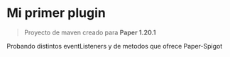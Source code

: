 # Mi primer plugin

> Proyecto de maven creado para **Paper 1.20.1**

Probando distintos eventListeners y de metodos que ofrece Paper-Spigot